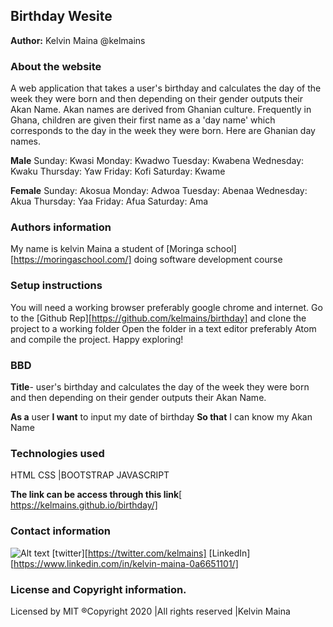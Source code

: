 ## Birthday Wesite
**Author:** Kelvin  Maina @kelmains
### About the website
A web application that takes a user's birthday and calculates the day of the week they were born and then depending on their gender outputs their Akan Name.
Akan names are derived from Ghanian culture. Frequently in Ghana, children are given their first name as a 'day name' which corresponds to the day in the week they were born. Here are Ghanian day names.

**Male**
Sunday: Kwasi
Monday: Kwadwo
Tuesday: Kwabena
Wednesday: Kwaku
Thursday:  Yaw
Friday: Kofi
Saturday: Kwame

**Female**
Sunday: Akosua
Monday: Adwoa
Tuesday: Abenaa
Wednesday: Akua
Thursday:  Yaa
Friday: Afua
Saturday: Ama

### Authors information
My name is kelvin Maina a student of [Moringa school][https://moringaschool.com/] doing software development course

### Setup instructions
You will need a working browser preferably google chrome and internet.
Go to the [Github Rep][https://github.com/kelmains/birthday] and clone the project to a working folder
Open the folder in a text editor preferably Atom and compile the project. Happy exploring!

### BBD
**Title**- user's birthday and calculates the day of the week they were born and then depending on their gender outputs their Akan Name.

**As a** user
**I want** to input my date of birthday
**So that** I can know my Akan Name


### Technologies used
HTML
CSS |BOOTSTRAP
JAVASCRIPT

**The link can be access through this link**[ https://kelmains.github.io/birthday/]

### Contact information
![Alt text](images/admin.jpg/?raw=true "Title")
[twitter][https://twitter.com/kelmains]
[LinkedIn][https://www.linkedin.com/in/kelvin-maina-0a6651101/]

### License and Copyright information.
Licensed by MIT
®Copyright 2020 |All rights reserved |Kelvin Maina
